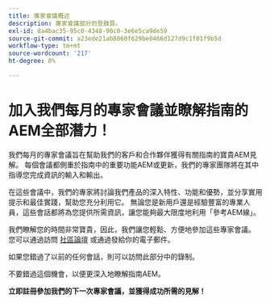 ```yaml
---
title: 專家會議概述
description: 專家會議部分的登錄頁。
exl-id: 8a4bac35-95c0-4348-90c0-3e6e5ca9de59
source-git-commit: a23ede21ab8060f629be0466d127d9c1f01f9b5d
workflow-type: tm+mt
source-wordcount: '217'
ht-degree: 0%

---
```


# 加入我們每月的專家會議並瞭解指南的AEM全部潛力！

我們每月的專家會議旨在幫助我們的客戶和合作夥伴獲得有關指南的寶貴AEM見解。 每個會議都側重於指南中的重要功能AEM或更新，我們的專家團隊將在其中指導您完成資訊的輸入和輸出。

在這些會議中，我們的專家將討論我們產品的深入特性、功能和優勢，並分享實用提示和最佳實踐，幫助您充分利用它。 無論您是新用戶還是經驗豐富的專業人員，這些會話都將為您提供所需資訊，讓您能夠最大限度地利用「參考AEM線」。

我們瞭解您的時間非常寶貴，因此，我們讓您輕鬆、方便地參加這些專家會議。 您可以通過訪問 [社區論壇](https://experienceleaguecommunities.adobe.com/t5/experience-manager-guides/ct-p/aem-xml-documentation) 或通過發給你的電子郵件。

如果您錯過了以前的任何會話，則可以訪問此部分中的錄制。

不要錯過這個機會，以便更深入地瞭解指南AEM。

**立即註冊參加我們的下一次專家會議，並獲得成功所需的見解！**
